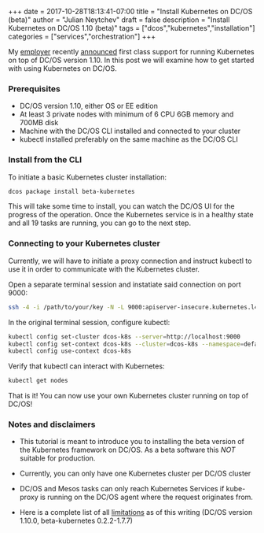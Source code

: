 +++
date = 2017-10-28T18:13:41-07:00
title = "Install Kubernetes on DC/OS (beta)"
author = "Julian Neytchev"
draft = false
description = "Install Kubernetes on DC/OS 1.10 (beta)"
tags = ["dcos","kubernetes","installation"]
categories = ["services","orchestration"]
+++


My [employer](https://mesosphere.com/) recently [announced](https://mesosphere.com/blog/dcos-1_10-kubernetes/) first class support for running Kubernetes on top of DC/OS version 1.10. In this post we will examine how to get started with using Kubernetes on DC/OS.

<!--more-->

### Prerequisites

* DC/OS version 1.10, either OS or EE edition
* At least 3 private nodes with minimum of 6 CPU 6GB memory and 700MB disk
* Machine with the DC/OS CLI installed and connected to your cluster
* kubectl installed preferably on the same machine as the DC/OS CLI


### Install from the CLI

To initiate a basic Kubernetes cluster installation:

``` bash
dcos package install beta-kubernetes
```

This will take some time to install, you can watch the DC/OS UI for the progress of the operation. Once the Kubernetes service is in a healthy state and all 19 tasks are running, you can go to the next step.

### Connecting to your Kubernetes cluster

Currently, we will have to initiate a  proxy connection and instruct kubectl to use it in order to communicate with the Kubernetes cluster.

Open a separate terminal session and instatiate said connection on port 9000:

``` bash
ssh -4 -i /path/to/your/key -N -L 9000:apiserver-insecure.kubernetes.l4lb.thisdcos.directory:9000 <SSH_USER>@<MASTER_IP>
```

In the original terminal session, configure kubectl:

``` bash
kubectl config set-cluster dcos-k8s --server=http://localhost:9000
kubectl config set-context dcos-k8s --cluster=dcos-k8s --namespace=default
kubectl config use-context dcos-k8s
```

Verify that kubectl can interact with Kubernetes:

``` bash
kubectl get nodes
```

That is it! You can now use your own Kubernetes cluster running on top of DC/OS!

### Notes and disclaimers

* This tutorial is meant to introduce you to installing the beta version of the Kubernetes framework on DC/OS. As a beta software this _NOT_ suitable for production.

* Currently, you can only have one Kubernetes cluster per DC/OS cluster

* DC/OS and Mesos tasks can only reach Kubernetes Services if kube-proxy is running on the DC/OS agent where the request originates from.

* Here is a complete list of all [limitations](https://docs.mesosphere.com/service-docs/beta-kubernetes/0.2.2-1.7.7-beta/limitations/) as of this writing (DC/OS version 1.10.0, beta-kubernetes 0.2.2-1.7.7)
